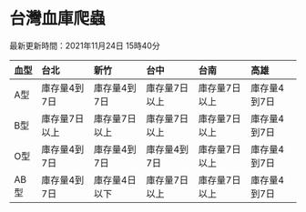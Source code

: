 # 台灣血庫爬蟲

最新更新時間：2021年11月24日 15時40分

| 血型   | 台北      | 新竹      | 台中      | 台南      | 高雄      |
|:-----|:--------|:--------|:--------|:--------|:--------|
| A型   | 庫存量4到7日 | 庫存量4到7日 | 庫存量7日以上 | 庫存量7日以上 | 庫存量4到7日 |
| B型   | 庫存量7日以上 | 庫存量7日以上 | 庫存量7日以上 | 庫存量7日以上 | 庫存量4到7日 |
| O型   | 庫存量4到7日 | 庫存量4到7日 | 庫存量4到7日 | 庫存量7日以上 | 庫存量4到7日 |
| AB型  | 庫存量4到7日 | 庫存量4日以下 | 庫存量7日以上 | 庫存量7日以上 | 庫存量4到7日 |